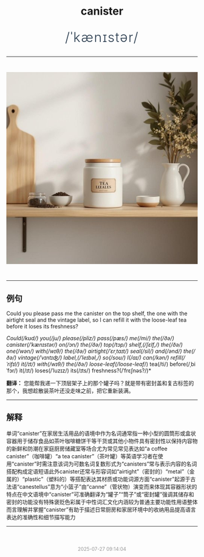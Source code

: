 <div align="center">

# canister

<div style="margin: 30px 0;">
<h1 style="font-size: 2.5em; font-weight: 300; letter-spacing: 2px; margin: 0; color: #2c3e50;">
/ˈkænɪstər/
</h1>
</div>

</div>

---

<div align="center" style="margin: 40px 0;">

![canister](images/canister.png)

</div>

---

## 例句

Could you please pass me the canister on the top shelf, the one with the airtight seal and the vintage label, so I can refill it with the loose-leaf tea before it loses its freshness?

*Could(/kʊd/) you(/ju/) please(/pliz/) pass(/pæs/) me(/mi/) the(/ðə/) canister(/ˈkænɪstər/) on(/ɔn/) the(/ðə/) top(/tɔp/) shelf,(/ʃɛlf,/) the(/ðə/) one(/wən/) with(/wɪθ/) the(/ðə/) airtight(/ˈɛrˌtaɪt/) seal(/sil/) and(/ənd/) the(/ðə/) vintage(/ˈvɪntɪʤ/) label,(/ˈleɪbəl,/) so(/soʊ/) I(/aɪ/) can(/kən/) refill(/ˈrifɪl/) it(/ɪt/) with(/wɪθ/) the(/ðə/) loose-leaf(/loose-leaf*/) tea(/ti/) before(/ˌbiˈfɔr/) it(/ɪt/) loses(/ˈluzɪz/) its(/ɪts/) freshness?(/ˈfrɛʃnəs?/)*

**翻译：** 您能帮我递一下顶层架子上的那个罐子吗？就是带有密封盖和复古标签的那个，我想趁散装茶叶还没走味之前，把它重新装满。

---

## 解释

单词“canister”在家居生活用品的语境中作为名词通常指一种小型的圆筒形或盒状容器用于储存食品如茶叶咖啡糖饼干等干货或其他小物件具有密封性以保持内容物的新鲜和防潮在家庭厨房储藏室等场合尤为常见常见表达如“a coffee canister”（咖啡罐）“a tea canister”（茶叶罐）等英语学习者在使用“canister”时需注意该词为可数名词复数形式为“canisters”常与表示内容的名词搭配构成定语短语此外canister还常与形容词如“airtight”（密封的）“metal”（金属的）“plastic”（塑料的）等搭配表达其材质或功能词源方面“canister”起源于古法语“canestellus”意为“小篮子”由“canne”（管状物）演变而来体现其容器形状的特点在中文语境中“canister”可准确翻译为“罐子”“筒子”或“密封罐”强调其储存和密封的功能没有特殊褒贬色彩属于中性词汇文化内涵较为普通主要功能性用语整体而言理解并掌握“canister”有助于描述日常厨房和家居环境中的收纳用品提高语言表达的准确性和细节描写能力


---

<div align="center" style="margin-top: 50px;">
<small style="color: #999; font-size: 0.9em;">2025-07-27 09:14:04</small>
</div>
